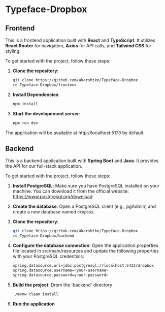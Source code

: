 # Typeface-Dropbox
## Frontend
This is a frontend application built with **React** and **TypeScript**. It utilizes **React Router** for navigation, **Axios** for API calls, and **Tailwind CSS** for styling.

To get started with the project, follow these steps:

1. **Clone the repository**:
   ```bash
   git clone https://github.com/akarshtkn/Typeface-Dropbox
   cd Typeface-Dropbox/frontend

2. **Install Dependencies**:
    ```bash
    npm install

3. **Start the developement server**:
    ```bash
    npm run dev

The application will be available at http://localhost:5173 by default.


## Backend
This is a backend application built with **Spring Boot** and **Java**. It provides the API for our full-stack application.

To get started with the project, follow these steps:

1. **Install PostgreSQL**: Make sure you have PostgreSQL installed on your machine. You can download it from the official website: https://www.postgresql.org/download

2. **Create the database**: Open a PostgreSQL client (e.g., pgAdmin) and create a new database named `dropbox`.

3. **Clone the repository**:
   ```bash
   git clone https://github.com/akarshtkn/Typeface-Dropbox
   cd Typeface-Dropbox/backend

4. **Configure the database connection**: Open the application.properties file located in src/main/resources and update the following properties with your PostgreSQL credentials:
    ```bash
    spring.datasource.url=jdbc:postgresql://localhost:5432/dropbox
    spring.datasource.username=<your-username>
    spring.datasource.password=y<our-password>

5. **Build the project**: Drom the 'backend' directory
    ```bash
    ./mvnw clean install

6. **Run the application**
